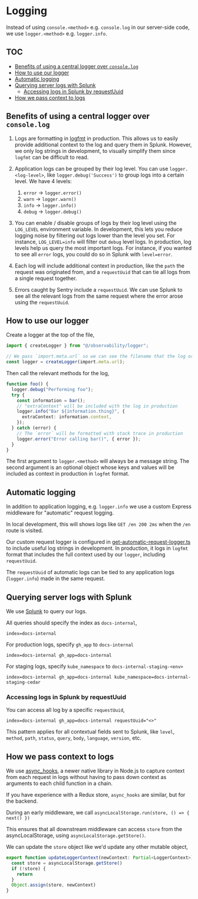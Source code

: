 # Logging

Instead of using `console.<method>` e.g. `console.log` in our server-side code, we use `logger.<method>` e.g. `logger.info`.

## TOC

- [Benefits of using a central logger over `console.log`](#benefits-of-using-a-central-logger-over-consolelog)
- [How to use our logger](#how-to-use-our-logger)
- [Automatic logging](#automatic-logging)
- [Querying server logs with Splunk](#querying-server-logs-with-splunk)
  - [Accessing logs in Splunk by requestUuid](#accessing-logs-in-splunk-by-requestuuid)
- [How we pass context to logs](#how-we-pass-context-to-logs)

## Benefits of using a central logger over `console.log`

1. Logs are formatting in [logfmt](https://brandur.org/logfmt) in production. This allows us to easily provide additional context to the log and query them in Splunk. However, we only log strings in development, to visually simplify them since `logfmt` can be difficult to read.

2. Application logs can be grouped by their log level. You can use `logger.<log-level>`, like `logger.debug('Success')` to group logs into a certain level. We have 4 levels:

   1. `error` -> `logger.error()`
   2. `warn` -> `logger.warn()`
   3. `info` -> `logger.info()`
   4. `debug` -> `logger.debug()`

3. You can enable / disable groups of logs by their log level using the `LOG_LEVEL` environment variable. In development, this lets you reduce logging noise by filtering out logs lower than the level you set. For instance, `LOG_LEVEL=info` will filter out `debug` level logs. In production, log levels help us query the most important logs. For instance, if you wanted to see all `error` logs, you could do so in Splunk with `level=error`.

4. Each log will include additional context in production, like the `path` the request was originated from, and a `requestUuid` that can tie all logs from a single request together.

5. Errors caught by Sentry include a `requestUuid`. We can use Splunk to see all the relevant logs from the same request where the error arose using the `requestUuid`.

## How to use our logger

Create a logger at the top of the file,

```typescript
import { createLogger } from "@/observability/logger";

// We pass `import.meta.url` so we can see the filename that the log originated from
const logger = createLogger(import.meta.url);
```

Then call the relevant methods for the log,

```typescript
function foo() {
  logger.debug("Performing foo");
  try {
    const information = bar();
    // "extraContext" will be included with the log in production
    logger.info("Bar ${information.thing}", {
      extraContext: information.context,
    });
  } catch (error) {
    // The `error` will be formatted with stack trace in production
    logger.error("Error calling bar()", { error });
  }
}
```

The first argument to `logger.<method>` will always be a message string. The second argument is an optional object whose keys and values will be included as context in production in `logfmt` format.

## Automatic logging

In addition to application logging, e.g. `logger.info` we use a custom Express middleware for "automatic" request logging.

In local development, this will shows logs like `GET /en 200 2ms` when the `/en` route is visited.

Our custom request logger is configured in [get-automatic-request-logger.ts](./logger/middleware/get-automatic-request-logger.ts) to include useful log strings in development. In production, it logs in `logfmt` format that includes the full context used by our `logger`, including `requestUuid`.

The `requestUuid` of automatic logs can be tied to any application logs (`logger.info`) made in the same request.

## Querying server logs with Splunk

We use [Splunk](https://splunk.githubapp.com/en-US/app/gh_reference_app/search) to query our logs.

All queries should specify the index as `docs-internal`,

```splunk
index=docs-internal
```

For production logs, specify `gh_app` to `docs-internal`

```splunk
index=docs-internal gh_app=docs-internal
```

For staging logs, specify `kube_namespace` to `docs-internal-staging-<env>`

```splunk
index=docs-internal gh_app=docs-internal kube_namespace=docs-internal-staging-cedar
```

### Accessing logs in Splunk by requestUuid

You can access all log by a specific `requestUuid`,

```
index=docs-internal gh_app=docs-internal requestUuid="<>"
```

This pattern applies for all contextual fields sent to Splunk, like `level`, `method`, `path`, `status`, `query`, `body`, `language`, `version`, etc.

## How we pass context to logs

We use [async_hooks](https://nodejs.org/api/async_hooks.html#overview), a newer native library in Node.js to capture context from each request in logs without having to pass down context as arguments to each child function in a chain.  

If you have experience with a Redux store, `async_hooks` are similar, but for the backend.

During an early middleware, we call `asyncLocalStorage.run(store, () => { next() })`

This ensures that all downstream middleware can access `store` from the asyncLocalStorage, using `asyncLocalStorage.getStore()`.

We can update the `store` object like we'd update any other mutable object,

```typescript
export function updateLoggerContext(newContext: Partial<LoggerContext>): void {
  const store = asyncLocalStorage.getStore()
  if (!store) {
    return
  }
  Object.assign(store, newContext)
}
```



